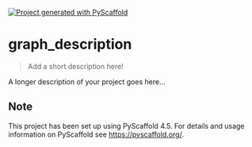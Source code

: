 <!-- These are examples of badges you might want to add to your README:
     please update the URLs accordingly

[![Built Status](https://api.cirrus-ci.com/github/<USER>/graph_description.svg?branch=main)](https://cirrus-ci.com/github/<USER>/graph_description)
[![ReadTheDocs](https://readthedocs.org/projects/graph_description/badge/?version=latest)](https://graph_description.readthedocs.io/en/stable/)
[![Coveralls](https://img.shields.io/coveralls/github/<USER>/graph_description/main.svg)](https://coveralls.io/r/<USER>/graph_description)
[![PyPI-Server](https://img.shields.io/pypi/v/graph_description.svg)](https://pypi.org/project/graph_description/)
[![Conda-Forge](https://img.shields.io/conda/vn/conda-forge/graph_description.svg)](https://anaconda.org/conda-forge/graph_description)
[![Monthly Downloads](https://pepy.tech/badge/graph_description/month)](https://pepy.tech/project/graph_description)
[![Twitter](https://img.shields.io/twitter/url/http/shields.io.svg?style=social&label=Twitter)](https://twitter.com/graph_description)
-->

[![Project generated with PyScaffold](https://img.shields.io/badge/-PyScaffold-005CA0?logo=pyscaffold)](https://pyscaffold.org/)

# graph_description

> Add a short description here!

A longer description of your project goes here...


<!-- pyscaffold-notes -->

## Note

This project has been set up using PyScaffold 4.5. For details and usage
information on PyScaffold see https://pyscaffold.org/.
